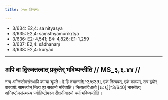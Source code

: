 ```yaml
---
title: २१० टिप्पन्यः

---
```

- 3/634: E2,4: sa nityasya
- 3/635: E2,4: saṃsthyamūrīkṛtya
- 3/636: E2: 4,541; E4: 4,826; E1: 1,259
- 3/637: E2,4: sādhanaṃ
- 3/638: E2,4: kuryād

____________________________________________


## अपि वा द्विरुक्तत्वात् प्रकृतेर् भविष्यन्तीति // MS_३,६.४४ //

नन्व् अग्निष्टोमसंस्थापि काम्या श्रूयते। द्वे हि तत्राम्नाते[^3/639], एकं नित्यवत्, एकं काम्यम्, तत्र द्वयोर् वाक्ययोः सामर्थ्यान् नित्य एव सकामो भविष्यति। नित्यताविधातो [३८६][^3/640] नास्तीत्य् अग्निष्टोमसंस्थस्य ज्योतिष्टोमस्य दीक्षणीयादयो धर्मा भविष्यन्तीति।

